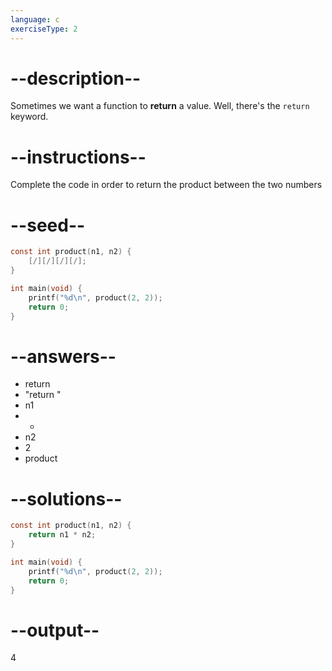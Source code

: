 ```yaml
---
language: c
exerciseType: 2
---
```


# --description--

Sometimes we want a function to __return__ a value.
Well, there's the `return` keyword.

# --instructions--

Complete the code in order to return the product between the two numbers

# --seed--

```c
const int product(n1, n2) {
    [/][/][/][/];
}

int main(void) {
    printf("%d\n", product(2, 2));
    return 0;
}
```

# --answers--

- return 
- "return "
- n1
-  * 
- n2
- 2
- product

# --solutions--

```c
const int product(n1, n2) {
    return n1 * n2;
}

int main(void) {
    printf("%d\n", product(2, 2));
    return 0;
}
```

# --output--

4
